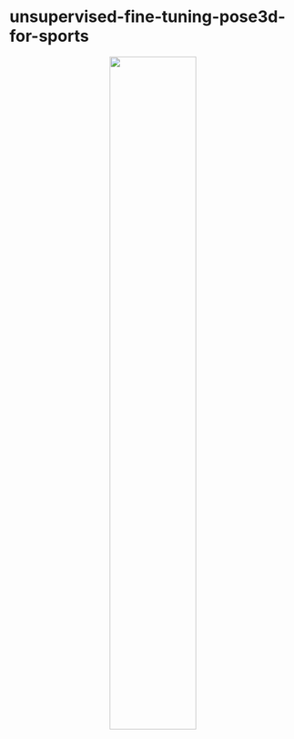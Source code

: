 # unsupervised-fine-tuning-pose3d-for-sports

<p align="center"><img src="fig/demo.gif" width="55%" alt="" /></p>
